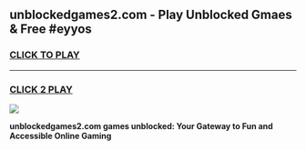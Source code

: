 
## unblockedgames2.com - Play Unblocked Gmaes & Free #eyyos
<h3>
<a href="https://news.freeplayer.one?title=unblockedgames2.com&ref=26F">CLICK TO PLAY</a></h3>
<hr>

<h3>
<a href="https://news.freeplayer.one?title=unblockedgames2.com&ref=26F">CLICK 2 PLAY</a>
  
</h3>

<a href="https://news.freeplayer.one?title=unblockedgames2.com&ref=26F/"><img src="https://clearcache.store/games.png"></a>


**unblockedgames2.com games unblocked: Your Gateway to Fun and Accessible Online Gaming**

